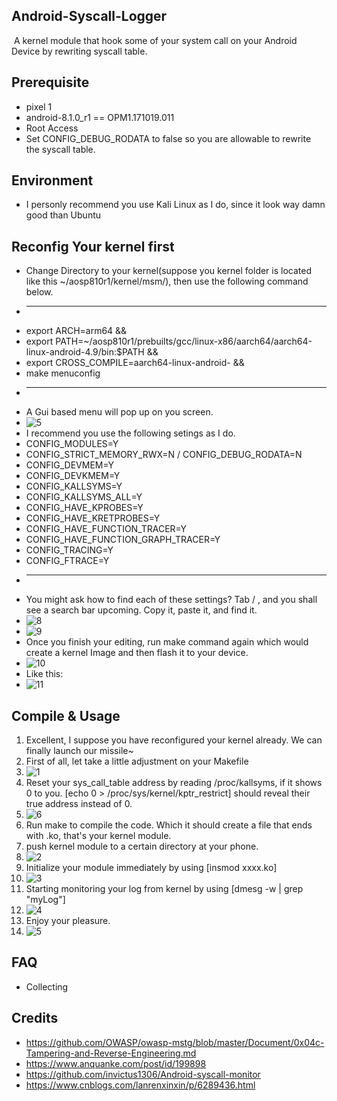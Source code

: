 Android-Syscall-Logger
---

​	A kernel module that hook some of your system call on your Android Device by rewriting  syscall table.

Prerequisite
---

- pixel 1
- android-8.1.0_r1 == OPM1.171019.011
- Root Access
- Set CONFIG_DEBUG_RODATA to false so you are allowable to rewrite the syscall table.

Environment
---

- I personly recommend you use Kali Linux as I do, since it look way damn good than Ubuntu

Reconfig Your kernel first
---

- Change Directory to your kernel(suppose you kernel folder is located like this ~/aosp810r1/kernel/msm/), then use the following command below.
- ************************************************************************************************
- export ARCH=arm64 &&
- export PATH=~/aosp810r1/prebuilts/gcc/linux-x86/aarch64/aarch64-linux-android-4.9/bin:$PATH &&
- export CROSS_COMPILE=aarch64-linux-android- &&
- make menuconfig
- ************************************************************************************************
- A Gui based menu will pop up on you screen. 
- ![5](https://github.com/Katana-O/Android-Syscall-Logger/blob/main/images/7.png)
- I recommend you use the following setings as I do.
- CONFIG_MODULES=Y
- CONFIG_STRICT_MEMORY_RWX=N / CONFIG_DEBUG_RODATA=N
- CONFIG_DEVMEM=Y
- CONFIG_DEVKMEM=Y
- CONFIG_KALLSYMS=Y
- CONFIG_KALLSYMS_ALL=Y
- CONFIG_HAVE_KPROBES=Y
- CONFIG_HAVE_KRETPROBES=Y
- CONFIG_HAVE_FUNCTION_TRACER=Y
- CONFIG_HAVE_FUNCTION_GRAPH_TRACER=Y
- CONFIG_TRACING=Y
- CONFIG_FTRACE=Y
- ************************************************************************************************
- You might ask how to find each of these settings? Tab / , and you shall see a search bar upcoming. Copy it, paste it, and find it.
- ![8](https://github.com/Katana-O/Android-Syscall-Logger/blob/main/images/8.png)
- ![9](https://github.com/Katana-O/Android-Syscall-Logger/blob/main/images/9.png)
- Once you finish your editing, run make command again which would create a kernel Image and then flash it to your device. 
- ![10](https://github.com/Katana-O/Android-Syscall-Logger/blob/main/images/10.png)	
- Like this:
- ![11](https://github.com/Katana-O/Android-Syscall-Logger/blob/main/images/11.png)
## Compile & Usage


1. Excellent, I suppose you have reconfigured your kernel already. We can finally launch our missile~
2. First of all, let take a little adjustment on your Makefile
3. ![1](https://github.com/Katana-O/Android-Syscall-Logger/blob/main/images/1.png)
4. Reset your sys_call_table address by reading /proc/kallsyms, if it shows 0 to you. [echo 0 > /proc/sys/kernel/kptr_restrict] should reveal their true address instead of 0.
5. ![6](https://github.com/Katana-O/Android-Syscall-Logger/blob/main/images/6.png)
6. Run make to compile the code. Which it should create a file that ends with .ko, that's your kernel module.
7. push kernel module to a certain directory at your phone.
8. ![2](https://github.com/Katana-O/Android-Syscall-Logger/blob/main/images/2.png)
9. Initialize your module immediately by using [insmod xxxx.ko]
10. ![3](https://github.com/Katana-O/Android-Syscall-Logger/blob/main/images/3.png)
11. Starting monitoring your log from kernel by using [dmesg -w | grep "myLog"]
12. ![4](https://github.com/Katana-O/Android-Syscall-Logger/blob/main/images/4.png)
13. Enjoy your pleasure.
14. ![5](https://github.com/Katana-O/Android-Syscall-Logger/blob/main/images/5.png)

## FAQ
- Collecting

## Credits
- https://github.com/OWASP/owasp-mstg/blob/master/Document/0x04c-Tampering-and-Reverse-Engineering.md
- https://www.anquanke.com/post/id/199898
- https://github.com/invictus1306/Android-syscall-monitor
- https://www.cnblogs.com/lanrenxinxin/p/6289436.html

